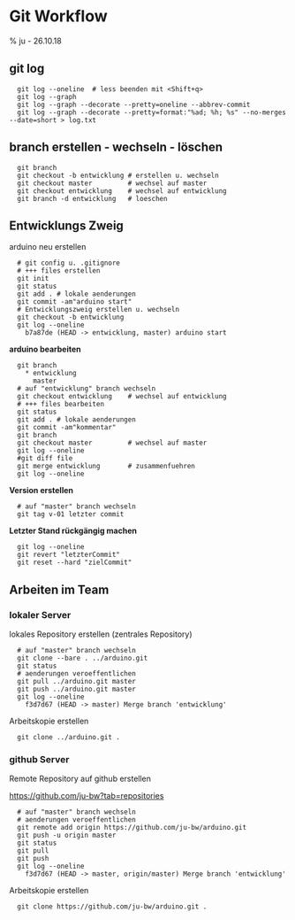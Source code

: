 # Git Workflow

% ju - 26.10.18

## git log

~~~ 
  git log --oneline  # less beenden mit <Shift+q>
  git log --graph
  git log --graph --decorate --pretty=oneline --abbrev-commit 
  git log --graph --decorate --pretty=format:"%ad; %h; %s" --no-merges --date=short > log.txt
~~~

## branch erstellen - wechseln - löschen

~~~
  git branch
  git checkout -b entwicklung # erstellen u. wechseln 
  git checkout master         # wechsel auf master
  git checkout entwicklung    # wechsel auf entwicklung
  git branch -d entwicklung   # loeschen
~~~

## Entwicklungs Zweig

arduino neu erstellen

~~~
  # git config u. .gitignore
  # +++ files erstellen
  git init
  git status
  git add . # lokale aenderungen
  git commit -am"arduino start"
  # Entwicklungszweig erstellen u. wechseln
  git checkout -b entwicklung 
  git log --oneline
    b7a87de (HEAD -> entwicklung, master) arduino start
~~~

**arduino bearbeiten**

~~~
  git branch
    * entwicklung
      master
  # auf "entwicklung" branch wechseln    
  git checkout entwicklung    # wechsel auf entwicklung
  # +++ files bearbeiten
  git status
  git add . # lokale aenderungen
  git commit -am"kommentar"
  git branch
  git checkout master         # wechsel auf master
  git log --oneline
  #git diff file
  git merge entwicklung       # zusammenfuehren
  git log --oneline
~~~

**Version erstellen**

~~~
  # auf "master" branch wechseln
  git tag v-01 letzter commit
~~~

**Letzter Stand rückgängig machen**

~~~
  git log --oneline
  git revert "letzterCommit"
  git reset --hard "zielCommit"
~~~

## Arbeiten im Team

### lokaler Server 

lokales Repository erstellen (zentrales Repository)

~~~
  # auf "master" branch wechseln
  git clone --bare . ../arduino.git
  git status
  # aenderungen veroeffentlichen
  git pull ../arduino.git master
  git push ../arduino.git master
  git log --oneline
    f3d7d67 (HEAD -> master) Merge branch 'entwicklung'
~~~

Arbeitskopie erstellen

~~~
  git clone ../arduino.git .
~~~

### github Server

Remote Repository auf github erstellen

<https://github.com/ju-bw?tab=repositories>

~~~
  # auf "master" branch wechseln
  # aenderungen veroeffentlichen
  git remote add origin https://github.com/ju-bw/arduino.git
  git push -u origin master
  git status
  git pull
  git push
  git log --oneline
    f3d7d67 (HEAD -> master, origin/master) Merge branch 'entwicklung'
~~~

Arbeitskopie erstellen

~~~
  git clone https://github.com/ju-bw/arduino.git .
~~~

